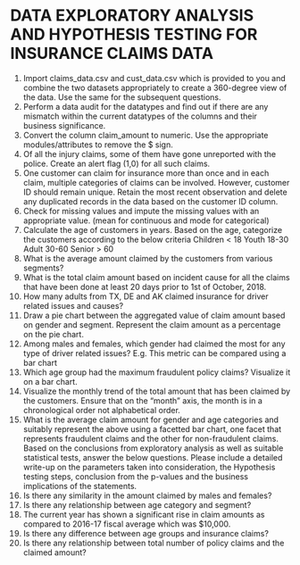 # DATA EXPLORATORY ANALYSIS AND HYPOTHESIS TESTING FOR INSURANCE CLAIMS DATA

1. Import claims_data.csv and cust_data.csv which is provided to you and
combine the two datasets appropriately to create a 360-degree view of
the data. Use the same for the subsequent questions.
2. Perform a data audit for the datatypes and find out if there are any
mismatch within the current datatypes of the columns and their
business significance.
3. Convert the column claim_amount to numeric. Use the appropriate
modules/attributes to remove the $ sign.
4. Of all the injury claims, some of them have gone unreported with the
police. Create an alert flag (1,0) for all such claims.
5. One customer can claim for insurance more than once and in each claim,
multiple categories of claims can be involved. However, customer ID
should remain unique.
Retain the most recent observation and delete any duplicated records in
the data based on the customer ID column.
6. Check for missing values and impute the missing values with an
appropriate value. (mean for continuous and mode for categorical)
7. Calculate the age of customers in years. Based on the age, categorize the
customers according to the below criteria
Children < 18
Youth 18-30
Adult 30-60
Senior > 60
8. What is the average amount claimed by the customers from various
segments?
9. What is the total claim amount based on incident cause for all the claims
that have been done at least 20 days prior to 1st of October, 2018.
10. How many adults from TX, DE and AK claimed insurance for driver
related issues and causes?
11. Draw a pie chart between the aggregated value of claim amount based
on gender and segment. Represent the claim amount as a percentage on
the pie chart.
12. Among males and females, which gender had claimed the most for any
type of driver related issues? E.g. This metric can be compared using a
bar chart
13. Which age group had the maximum fraudulent policy claims? Visualize
it on a bar chart.
14. Visualize the monthly trend of the total amount that has been claimed
by the customers. Ensure that on the “month” axis, the month is in a
chronological order not alphabetical order.
15. What is the average claim amount for gender and age categories and
suitably represent the above using a facetted bar chart, one facet that
represents fraudulent claims and the other for non-fraudulent claims.
Based on the conclusions from exploratory analysis as well as suitable
statistical tests, answer the below questions. Please include a detailed
write-up on the parameters taken into consideration, the Hypothesis
testing steps, conclusion from the p-values and the business implications of
the statements.
16. Is there any similarity in the amount claimed by males and females?
17. Is there any relationship between age category and segment?
18. The current year has shown a significant rise in claim amounts as
compared to 2016-17 fiscal average which was $10,000.
19. Is there any difference between age groups and insurance claims?
20. Is there any relationship between total number of policy claims and the
claimed amount?

